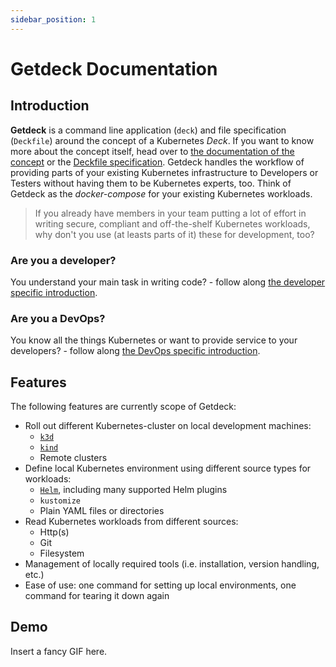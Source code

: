 ```yaml
---
sidebar_position: 1
---
```


# Getdeck Documentation

## Introduction

**Getdeck** is a command line application (`deck`) and file specification (`Deckfile`) around the concept of a 
Kubernetes _Deck_. If you want to know more about the concept itself, head over 
to [the documentation of the concept](/docs/deck) or the [Deckfile specification](/docs/deckfile/specs).
Getdeck handles the workflow of providing parts of your existing Kubernetes infrastructure to Developers or
Testers without having them to be Kubernetes experts, too. Think of Getdeck as the _docker-compose_ for your
existing Kubernetes workloads.

> If you already have members in your team putting a lot of effort in writing secure, compliant and off-the-shelf
> Kubernetes workloads, why don't you use (at leasts parts of it) these for development, too?

### Are you a developer?
You understand your main task in writing code? - follow along [the developer specific introduction](for-devs/intro).


### Are you a DevOps?
You know all the things Kubernetes or want to provide service to your developers? - 
follow along [the DevOps specific introduction](for-devops/intro).



## Features

The following features are currently scope of Getdeck:
* Roll out different Kubernetes-cluster on local development machines: 
  * [`k3d`](https://k3d.io)
  * [`kind`](https://kind.sigs.k8s.io/)
  * Remote clusters
* Define local Kubernetes environment using different source types for workloads:
  * [`Helm`](https://helm.sh/), including many supported Helm plugins
  * `kustomize`
  * Plain YAML files or directories
* Read Kubernetes workloads from different sources:
  * Http(s)
  * Git
  * Filesystem
* Management of locally required tools (i.e. installation, version handling, etc.)
* Ease of use: one command for setting up local environments, one command for tearing it down again 

## Demo
Insert a fancy GIF here.
